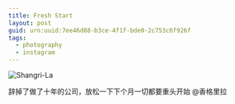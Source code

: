 ```yaml
---
title: Fresh Start
layout: post
guid: urn:uuid:7ee46d88-b3ce-4f1f-bde0-2c753c6f926f
tags:
  - photography
  - instagram
---
```


![Shangri-La](/media/files/2015/10/15/shangrila.jpg)

辞掉了做了十年的公司，放松一下下个月一切都要重头开始 @香格里拉
